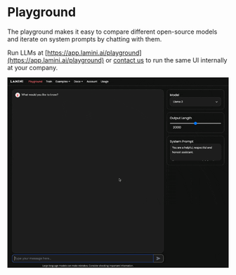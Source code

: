 # Playground

The playground makes it easy to compare different open-source models and iterate on system prompts by chatting with them.

Run LLMs at [https://app.lamini.ai/playground](https://app.lamini.ai/playground) or [contact us](https://www.lamini.ai/contact) to run the same UI internally at your company.

![Lamini Playground](/assets/playground.gif)

<br><br>

